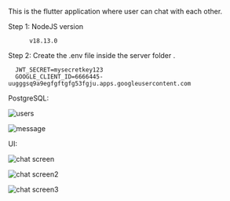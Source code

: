 This is the flutter application where user can chat with each other.

Step 1:
   NodeJS version
   
          v18.13.0
Step 2:
Create the .env file inside the server folder .

      JWT_SECRET=mysecretkey123
      GOOGLE_CLIENT_ID=6666445-uugggsq9a9egfgftgfg53fgju.apps.googleusercontent.com
    
PostgreSQL:

![users](https://github.com/user-attachments/assets/8fd0ac12-6c7f-4016-931c-ce7cbff1160c)

![message](https://github.com/user-attachments/assets/29bf817b-594f-422e-b088-eee100d8193b)

UI:

![chat screen](https://github.com/user-attachments/assets/54550969-ccdd-4c0f-9260-6f5bbcf74a88)

![chat screen2](https://github.com/user-attachments/assets/491eef19-b213-4f3d-acdf-9956c439fef1)

![chat screen3](https://github.com/user-attachments/assets/0f25b587-ee5e-4eba-9513-04486a261b9a)


